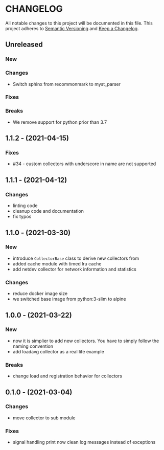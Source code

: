 # CHANGELOG

All notable changes to this project will be documented in this file.
This project adheres to [Semantic Versioning](http://semver.org/) and [Keep a Changelog](http://keepachangelog.com/).

## Unreleased

### New

### Changes
* Switch sphinx from recommonmark to myst_parser

### Fixes

### Breaks
* We remove support for python prior than 3.7

## 1.1.2 - (2021-04-15)

### Fixes

* #34 - custom collectors with underscore in name are not supported

## 1.1.1 - (2021-04-12)

### Changes

* linting code
* cleanup code and documentation
* fix typos

## 1.1.0 - (2021-03-30)

### New

* introduce `CollectorBase` class to derive new collectors from
* added cache module with timed lru cache
* add netdev collector for network information and statistics

### Changes

* reduce docker image size
* we switched base image from python:3-slim to alpine

## 1.0.0 - (2021-03-22)

### New

* now it is simplier to add new collectors. You have to simply follow the naming convention
* add loadavg collector as a real life example

### Breaks

* change load and registration behavior for collectors

## 0.1.0 - (2021-03-04)

### Changes

* move collector to sub module

### Fixes

* signal handling print now clean log messages instead of exceptions
